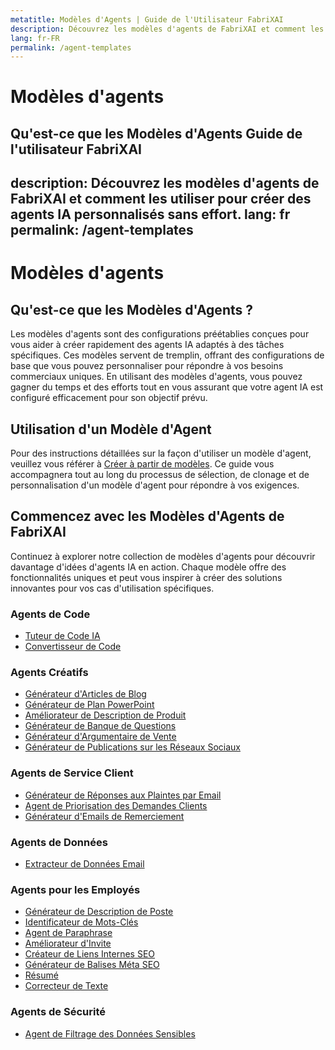 ```yaml
---
metatitle: Modèles d'Agents | Guide de l'Utilisateur FabriXAI
description: Découvrez les modèles d'agents de FabriXAI et comment les utiliser pour créer des agents IA personnalisés sans effort.
lang: fr-FR
permalink: /agent-templates
---
```


# Modèles d'agents

## Qu'est-ce que les Modèles d'Agents Guide de l'utilisateur FabriXAI
description: Découvrez les modèles d'agents de FabriXAI et comment les utiliser pour créer des agents IA personnalisés sans effort.
lang: fr
permalink: /agent-templates
---

# Modèles d'agents

## Qu'est-ce que les Modèles d'Agents ?

Les modèles d'agents sont des configurations préétablies conçues pour vous aider à créer rapidement des agents IA adaptés à des tâches spécifiques. Ces modèles servent de tremplin, offrant des configurations de base que vous pouvez personnaliser pour répondre à vos besoins commerciaux uniques. En utilisant des modèles d'agents, vous pouvez gagner du temps et des efforts tout en vous assurant que votre agent IA est configuré efficacement pour son objectif prévu.

## Utilisation d'un Modèle d'Agent

Pour des instructions détaillées sur la façon d'utiliser un modèle d'agent, veuillez vous référer à [Créer à partir de modèles](/fr-fr/create-from-templates/). Ce guide vous accompagnera tout au long du processus de sélection, de clonage et de personnalisation d'un modèle d'agent pour répondre à vos exigences.

## Commencez avec les Modèles d'Agents de FabriXAI

Continuez à explorer notre collection de modèles d'agents pour découvrir davantage d'idées d'agents IA en action. Chaque modèle offre des fonctionnalités uniques et peut vous inspirer à créer des solutions innovantes pour vos cas d'utilisation spécifiques.

### Agents de Code

- [Tuteur de Code IA](/fr-fr/agent-templates/ai-code-tutor)
- [Convertisseur de Code](/fr-fr/agent-templates/code-convertor)

### Agents Créatifs

- [Générateur d'Articles de Blog](/fr-fr/agent-templates/blog-post-generator)
- [Générateur de Plan PowerPoint](/fr-fr/agent-templates/powerpoint-outline-generator)
- [Améliorateur de Description de Produit](/fr-fr/agent-templates/product-description-enhancer)
- [Générateur de Banque de Questions](/fr-fr/agent-templates/question-bank-generator)
- [Générateur d'Argumentaire de Vente](/fr-fr/agent-templates/sales-pitch-generator)
- [Générateur de Publications sur les Réseaux Sociaux](/fr-fr/agent-templates/social-media-post-generator)

### Agents de Service Client

- [Générateur de Réponses aux Plaintes par Email](/fr-fr/agent-templates/complaint-response-email-generator)
- [Agent de Priorisation des Demandes Clients](/fr-fr/agent-templates/customer-inquiry-prioritizing-agent)
- [Générateur d'Emails de Remerciement](/fr-fr/agent-templates/thank-you-email-generator)

### Agents de Données

- [Extracteur de Données Email](/fr-fr/agent-templates/email-data-extractor)

### Agents pour les Employés

- [Générateur de Description de Poste](/fr-fr/agent-templates/job-description-generator)
- [Identificateur de Mots-Clés](/fr-fr/agent-templates/keywords-identifier)
- [Agent de Paraphrase](/fr-fr/agent-templates/paraphrasing-agent)
- [Améliorateur d'Invite](/fr-fr/agent-templates/prompt-enhancer)
- [Créateur de Liens Internes SEO](/fr-fr/agent-templates/seo-internal-link-builder)
- [Générateur de Balises Méta SEO](/fr-fr/agent-templates/seo-meta-tags-generator)
- [Résumé](/fr-fr/agent-templates/summarizer)
- [Correcteur de Texte](/fr-fr/agent-templates/writing-proofreader)

### Agents de Sécurité

- [Agent de Filtrage des Données Sensibles](/fr-fr/agent-templates/sensitive-data-filtering-agent)
